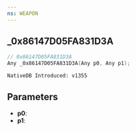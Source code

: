 ```yaml
---
ns: WEAPON
---
```

## _0x86147D05FA831D3A

```c
// 0x86147D05FA831D3A
Any _0x86147D05FA831D3A(Any p0, Any p1);
```

```
NativeDB Introduced: v1355
```

## Parameters
* **p0**:
* **p1**:
